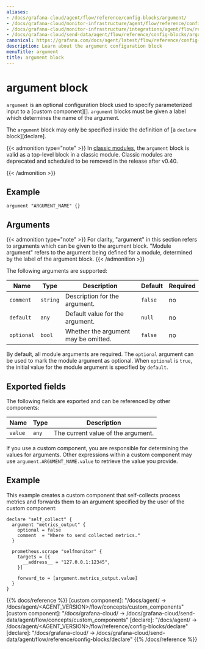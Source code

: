 ```yaml
---
aliases:
- /docs/grafana-cloud/agent/flow/reference/config-blocks/argument/
- /docs/grafana-cloud/monitor-infrastructure/agent/flow/reference/config-blocks/argument/
- /docs/grafana-cloud/monitor-infrastructure/integrations/agent/flow/reference/config-blocks/argument/
- /docs/grafana-cloud/send-data/agent/flow/reference/config-blocks/argument/
canonical: https://grafana.com/docs/agent/latest/flow/reference/config-blocks/argument/
description: Learn about the argument configuration block
menuTitle: argument
title: argument block
---
```


# argument block

`argument` is an optional configuration block used to specify parameterized input to a [custom component][].
`argument` blocks must be given a label which determines the name of the argument.

The `argument` block may only be specified inside the definition of [a `declare` block][declare].

{{< admonition type="note" >}}
In [classic modules][], the `argument` block is valid as a top-level block in a classic module. Classic modules are deprecated and scheduled to be removed in the release after v0.40.

[classic modules]: https://grafana.com/docs/agent/<AGENT_VERSION>/flow/concepts/modules/#classic-modules-deprecated
{{< /admonition >}}

## Example

```river
argument "ARGUMENT_NAME" {}
```

## Arguments

{{< admonition type="note" >}}
For clarity, "argument" in this section refers to arguments which can be given to the argument block.
"Module argument" refers to the argument being defined for a module, determined by the label of the argument block.
{{< /admonition >}}

The following arguments are supported:

Name       | Type     | Description                          | Default | Required
-----------|----------|--------------------------------------|---------|---------
`comment`  | `string` | Description for the argument.        | `false` | no
`default`  | `any`    | Default value for the argument.      | `null`  | no
`optional` | `bool`   | Whether the argument may be omitted. | `false` | no

By default, all module arguments are required.
The `optional` argument can be used to mark the module argument as optional.
When `optional` is `true`, the initial value for the module argument is specified by `default`.

## Exported fields

The following fields are exported and can be referenced by other components:

Name    | Type  | Description
--------|-------|-----------------------------------
`value` | `any` | The current value of the argument.

If you use a custom component, you are responsible for determining the values for arguments.
Other expressions within a custom component may use `argument.ARGUMENT_NAME.value` to retrieve the value you provide.

## Example

This example creates a custom component that self-collects process metrics and forwards them to an argument specified by the user of the custom component:

```river
declare "self_collect" {
  argument "metrics_output" {
    optional = false
    comment  = "Where to send collected metrics."
  }

  prometheus.scrape "selfmonitor" {
    targets = [{
      __address__ = "127.0.0.1:12345",
    }]

    forward_to = [argument.metrics_output.value]
  }
}
```

{{% docs/reference %}}
[custom component]: "/docs/agent/ -> /docs/agent/<AGENT_VERSION>/flow/concepts/custom_components"
[custom component]: "/docs/grafana-cloud/ -> /docs/grafana-cloud/send-data/agent/flow/concepts/custom_components"
[declare]: "/docs/agent/ -> /docs/agent/<AGENT_VERSION>/flow/reference/config-blocks/declare"
[declare]: "/docs/grafana-cloud/ -> /docs/grafana-cloud/send-data/agent/flow/reference/config-blocks/declare"
{{% /docs/reference %}}
